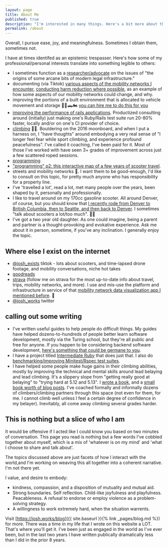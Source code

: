 ```yaml
---
layout: page
title: About Me
published: true
description: "I'm interested in many things. Here's a bit more about them. "
permalink: /about
---
```


Overall, I pursue ease, joy, and meaningfulness. Sometimes I obtain them, sometimes not. 

I have at times identifed as an epistemic trespasser. Here's how some of my professional/personal interests translate into something legible to others:

- I sometimes function as a [researcher/advocate](https://zoningverydifferentthanours.substack.com/) on the issues of "the origins of some arcane bits of modern legal infrastructure."
- documenting (via Tiktok) [various aspects of the mobility networks I encounter](https://www.tiktok.com/@josh_exists/video/7262222886407179566), [conducting harm reduction where possible](https://www.tiktok.com/@josh_exists/video/7249752983481732394), as an example of how some aspects of our mobility networks could change, and why.
- improving the portions of a built environment that is allocated to vehicle movement and storage 🚗🚛🛻🏍️ [you can hire me to do this for you](https://josh.works/get-more-from-your-parking-lots)
- [improving the performance of rails applications](https://www.intermediateruby.com/let-josh-audit-and-improve-your-test-suite). Productized consulting around (initially) just making one's Ruby/Rails test suite run 20-80% faster, locally and/or on one's CI provider of choice. 
- [climbing](https://josh.works/tags#climbing) 🧗‍♀️. Bouldering on the 2016 moonboard, and when I put a harness on, I "have thoughts" around embodying a very real sense of "I longer feel fear while sport climbing, and experience profound peacefulness". I've called it coaching, I've been paid for it. Most of those I've worked with have seen 3+ grades of improvement across just a few scattered roped sessions.
- [programming](https://josh.works/tags#programming)
- ["programming" p2: this interactive map of a few years of scooter travel](https://mobility-data.herokuapp.com/).
- streets and mobility networks 🚋. I want them to be good-enough, I'd like to consult on this topic, for pretty much anyone who has responsibility for a property line. 
- I've 'travelled a lot', read a lot, met many people over the years, been shaped by it, personally and professionally.
- I like to travel around on my 170cc gasoline scooter. All around Denver, of course, but you should know that [I recently rode from Denver to British Columbia, then to Seattle, and then back to Denver](https://photos.google.com/share/AF1QipN8q_LjvazfURfQUjnI21GQz23_PqlznCQ2fYC6OYCy15AIypU47XTi5S_mPdtaMw?key=N29iaXpDYXI5X2pFVjBUTGpQQmE5TmZTSnYyci1R). I sometimes "talk about scooters a lot/too much". 🤷‍♂️
- I've got a two year old daughter. As one could imagine, being a parent and partner is a thought-provoking and evokative experience. Ask me about it in person, sometime, if you've any inclination. I generally enjoy the topic. 

## Where else I exist on the internet

- [@josh_exists](https://www.tiktok.com/@josh_exists) tiktok - lots about scooters, and time-lapsed drone footage, and mobility conversations, niche hot takes
- [goodreads](https://www.goodreads.com/user/show/27372191-josh-thompson)
- [strava](https://www.strava.com/athletes/38072598) (follow me on strava for the most up-to-date info about travel, trips, mobility networks, and more). I use and mis-use the platform and infrastructure in service of that [mobility network data visualization app I mentioned before](https://mobility-data.herokuapp.com/). 😬
- [@josh_works](https://twitter.com/josh_works) twitter


## calling out some writing

- I've written useful guides to help people do difficult things. My guides have helped dozens-to-hundreds of people better learn software development, mostly via the Turing school, but they're all public and free for anyone. If you happen to be considering backend software development, [here's something that could be germane to you](https://josh.works/turing-backend-prep-01-intro).
- I have a project titled [Intermediate Ruby](https://www.intermediateruby.com/) that does just that. I also do [benchmarking/improving Minitest/Rspec test suites](https://www.intermediateruby.com/let-josh-audit-and-improve-your-test-suite).
- I have helped some people make huge gains in their climbing abilities, mostly by improving the technical and mental skills around lead belaying and lead climbing. It's a slippery slope from "getting really good at belaying" to "trying hard at 5.12 and 5.13". I [wrote a book](), and a [small book worth of blog posts](https://josh.works/tags#climbing). I've coached formally and informally dozens of climbers/climbing partners through this space (not even for them, for me. I cannot climb well unless I feel a certain degree of confidence in my belayer). Inevitably, all come away climbing several grades harder.


## This is nothing but a slice of who I am

It would be offensive if I acted like I could know you based on two minutes of conversation. This page you read is nothing but a few words I've cobbled together about myself, which is a mix of 'whatever is on my mind' and 'what I choose to share and talk about'. 

The topics discussed above are just facets of how I interact with the world,and I'm working on weaving this all together into a coherent narrative. I'm not there yet.

I value, and desire to embody:
- kindness, compassion, and a disposition of mutuality and mutual aid. 
- Strong boundaries. Self reflection. Child-like joyfulness and playfulness. Peacableness. A refusal to endorse or employ violence as a problem-solving strategy.
- A willingness to work extremely hard, when the situation warrents.

Visit [https://josh.works/blog]({{ site.baseurl }}{% link _pages/blog.md %}) for more. There was a time in my life that I wrote on this website a LOT. That's where you'll get it. I've been just as engaged in the world as I've ever been, but in the last two years I have written publically dramatically less than I did in the prior 8 years.
